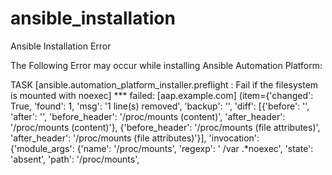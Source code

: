 # ansible_installation
Ansible Installation Error


The Following Error may occur while installing Ansible Automation Platform:

TASK [ansible.automation_platform_installer.preflight : Fail if the filesystem is mounted with noexec] ***
failed: [aap.example.com] (item={'changed': True, 'found': 1, 'msg': '1 line(s) removed', 'backup': '', 'diff': [{'before': '', 'after': '', 'before_header': '/proc/mounts (content)', 'after_header': '/proc/mounts (content)'}, {'before_header': '/proc/mounts (file attributes)', 'after_header': '/proc/mounts (file attributes)'}], 'invocation': {'module_args': {'name': '/proc/mounts', 'regexp': ' /var .*noexec', 'state': 'absent', 'path': '/proc/mounts',
